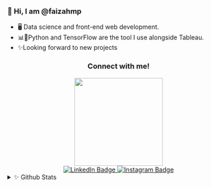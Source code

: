 ### 👋 Hi, I am @faizahmp 
- 🖥️ Data science and front-end web development. 
- 📊🐍Python and TensorFlow are the tool I use alongside Tableau. 
- ✨Looking forward to new projects 
<div id="header" align="center">
  <h3 align="center">Connect with me!</h3>
  <img src="https://i.pinimg.com/originals/75/8f/1c/758f1cd8cede9c3e4711306fc030f4ce.gif" width="200"/>
</div>

<div id="badges" align="center">  
  <a href="https://www.linkedin.com/in/faizahmp/">
    <img src="https://img.shields.io/badge/LinkedIn-blue?style=for-the-badge&logo=linkedin&logoColor=white" alt="LinkedIn Badge"/>
  </a>
  <a href="https://www.instagram.com/notesbyvaii_">
    <img src="https://img.shields.io/badge/Instagram-E4405F?style=for-the-badge&logo=instagram&logoColor=white" alt="Instagram Badge"/>
  </a>
</div>

<details>
  <summary>✨ Github Stats</summary>
  <div style="display: flex; flex-direction: row;">
    <img class="img" src="https://github-readme-stats.vercel.app/api?username=faizahmp&show_icons=true&theme=highcontrast&hide_border=true" />
    <img class="img" src="https://github-readme-stats.vercel.app/api/top-langs/?username=faizahmp&theme=highcontrast&layout=compact&hide_border=true" style="padding-left:20 px"/>
  </div>
</details>

<!---
faizahmp/faizahmp is a ✨ special ✨ repository because its `README.md` (this file) appears on your GitHub profile.
You can click the Preview link to take a look at your changes.
--->

